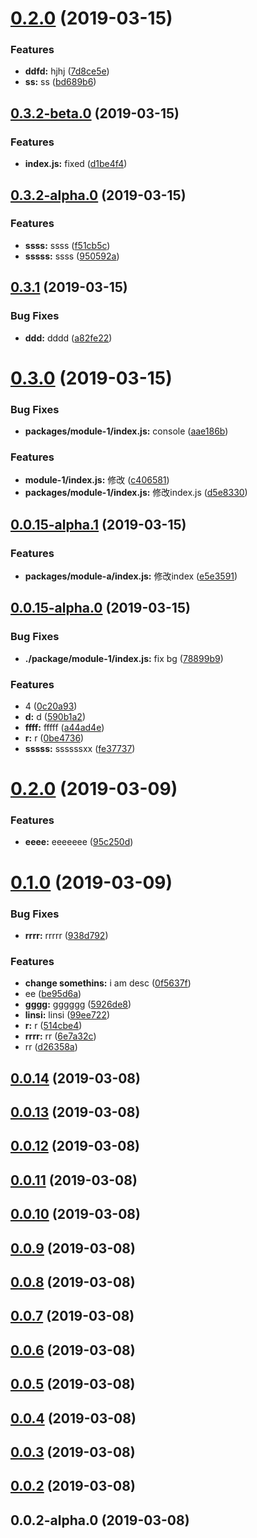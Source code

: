 # [0.2.0](http://h/compare/v0.3.2-beta.0...v0.2.0) (2019-03-15)


### Features

* **ddfd:** hjhj ([7d8ce5e](http://h/commits/7d8ce5e))
* **ss:** ss ([bd689b6](http://h/commits/bd689b6))



## [0.3.2-beta.0](http://h/compare/v0.3.2-alpha.0...v0.3.2-beta.0) (2019-03-15)


### Features

* **index.js:** fixed ([d1be4f4](http://h/commits/d1be4f4))



## [0.3.2-alpha.0](http://h/compare/v0.3.1...v0.3.2-alpha.0) (2019-03-15)


### Features

* **ssss:** ssss ([f51cb5c](http://h/commits/f51cb5c))
* **sssss:** ssss ([950592a](http://h/commits/950592a))



## [0.3.1](http://h/compare/v0.3.0...v0.3.1) (2019-03-15)


### Bug Fixes

* **ddd:** dddd ([a82fe22](http://h/commits/a82fe22))



# [0.3.0](http://h/compare/v0.0.15-alpha.1...v0.3.0) (2019-03-15)


### Bug Fixes

* **packages/module-1/index.js:** console ([aae186b](http://h/commits/aae186b))


### Features

* **module-1/index.js:** 修改 ([c406581](http://h/commits/c406581))
* **packages/module-1/index.js:** 修改index.js ([d5e8330](http://h/commits/d5e8330))



## [0.0.15-alpha.1](http://h/compare/v0.0.15-alpha.0...v0.0.15-alpha.1) (2019-03-15)


### Features

* **packages/module-a/index.js:** 修改index ([e5e3591](http://h/commits/e5e3591))



## [0.0.15-alpha.0](http://h/compare/v0.2.0...v0.0.15-alpha.0) (2019-03-15)


### Bug Fixes

* **./package/module-1/index.js:** fix bg ([78899b9](http://h/commits/78899b9))


### Features

* 4 ([0c20a93](http://h/commits/0c20a93))
* **d:** d ([590b1a2](http://h/commits/590b1a2))
* **ffff:** fffff ([a44ad4e](http://h/commits/a44ad4e))
* **r:** r ([0be4736](http://h/commits/0be4736))
* **sssss:** ssssssxx ([fe37737](http://h/commits/fe37737))



# [0.2.0](http://h/compare/v0.1.0...v0.2.0) (2019-03-09)


### Features

* **eeee:** eeeeeee ([95c250d](http://h/commits/95c250d))



# [0.1.0](http://h/compare/v0.0.14...v0.1.0) (2019-03-09)


### Bug Fixes

* **rrrr:** rrrrr ([938d792](http://h/commits/938d792))


### Features

* **change somethins:** i am desc ([0f5637f](http://h/commits/0f5637f))
* ee ([be95d6a](http://h/commits/be95d6a))
* **gggg:** gggggg ([5926de8](http://h/commits/5926de8))
* **linsi:** linsi ([99ee722](http://h/commits/99ee722))
* **r:** r ([514cbe4](http://h/commits/514cbe4))
* **rrrr:** rr ([6e7a32c](http://h/commits/6e7a32c))
* rr ([d26358a](http://h/commits/d26358a))



## [0.0.14](http://h/compare/v0.0.13...v0.0.14) (2019-03-08)



## [0.0.13](http://h/compare/v0.0.12...v0.0.13) (2019-03-08)



## [0.0.12](http://h/compare/v0.0.11...v0.0.12) (2019-03-08)



## [0.0.11](http://h/compare/v0.0.10...v0.0.11) (2019-03-08)



## [0.0.10](http://h/compare/v0.0.9...v0.0.10) (2019-03-08)



## [0.0.9](http://h/compare/v0.0.8...v0.0.9) (2019-03-08)



## [0.0.8](http://h/compare/v0.0.7...v0.0.8) (2019-03-08)



## [0.0.7](http://h/compare/v0.0.6...v0.0.7) (2019-03-08)



## [0.0.6](http://h/compare/v0.0.5...v0.0.6) (2019-03-08)



## [0.0.5](http://h/compare/v0.0.4...v0.0.5) (2019-03-08)



## [0.0.4](http://h/compare/v0.0.3...v0.0.4) (2019-03-08)



## [0.0.3](http://h/compare/v0.0.2...v0.0.3) (2019-03-08)



## [0.0.2](http://h/compare/v0.0.2-alpha.0...v0.0.2) (2019-03-08)



## 0.0.2-alpha.0 (2019-03-08)



